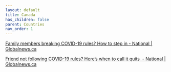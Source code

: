 ```yaml
---
layout: default
title: Canada
has_children: false
parent: Countries
nav_order: 1
---
```



[Family members breaking COVID-19 rules? How to step in - National | Globalnews.ca](https://archive.vn/Blkr7)

[Friend not following COVID-19 rules? Here’s when to call it quits  - National | Globalnews.ca](https://archive.vn/qjgct)